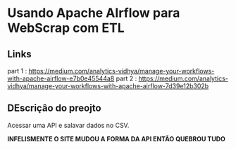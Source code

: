 # Usando Apache AIrflow para WebScrap com ETL

## Links

part 1 : https://medium.com/analytics-vidhya/manage-your-workflows-with-apache-airflow-e7b0e45544a8
part 2 : https://medium.com/analytics-vidhya/manage-your-workflows-with-apache-airflow-7d39e12b302b

## DEscriçâo do preojto

Acessar uma API e salavar dados no CSV.

**INFELISMENTE O SITE MUDOU A FORMA DA API ENTÃO QUEBROU TUDO**
